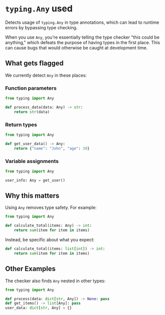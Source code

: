 # `typing.Any` used

Detects usage of `typing.Any` in type annotations, which can lead to runtime errors by bypassing type checking.

When you use `Any`, you're essentially telling the type checker "this could be anything," which defeats the purpose of having types in the first place. This can cause bugs that would otherwise be caught at development time.

## What gets flagged

We currently detect `Any` in these places:

### Function parameters

```python
from typing import Any

def process_data(data: Any) -> str:
    return str(data)
```

### Return types

```python
from typing import Any

def get_user_data() -> Any:
    return {"name": "John", "age": 30}
```

### Variable assignments

```python
from typing import Any

user_info: Any = get_user()
```

## Why this matters

Using `Any` removes type safety. For example:

```python
from typing import Any

def calculate_total(items: Any) -> int:
    return sum(item for item in items)
```

Instead, be specific about what you expect:

```python
def calculate_total(items: list[int]) -> int:
    return sum(item for item in items)
```

## Other Examples

The checker also finds `Any` nested in other types:

```python
from typing import Any

def process(data: dict[str, Any]) -> None: pass
def get_items() -> list[Any]: pass
user_data: dict[str, Any] = {}
```
